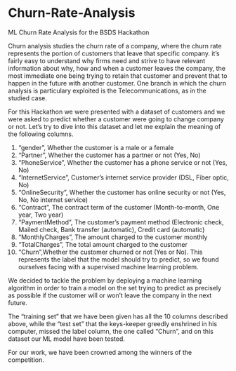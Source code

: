 # Churn-Rate-Analysis
ML Churn Rate Analysis for the BSDS Hackathon

Churn analysis studies the churn rate of a company, where the churn rate represents the portion of customers that leave that specific company.
it’s fairly easy to understand why firms need and strive to have relevant information about why, how and when a customer leaves the company, the most immediate one being trying to retain that customer and prevent that to happen in the future with another customer.
One branch in which the churn analysis is particulary exploited is the Telecommunications, as in the studied case.

For this Hackathon we were presented with a dataset of customers and we were asked to predict whether a customer were going to change company or not.
Let’s try to dive into this dataset and let me explain the meaning of the following columns.

1) “gender”, Whether the customer is a male or a female
2) “Partner”, Whether the customer has a partner or not (Yes, No)
3) “PhoneService”, Whether the customer has a phone service or not (Yes, No)
4) “InternetService”, Customer’s internet service provider (DSL, Fiber optic, No)
5) “OnlineSecurity”, Whether the customer has online security or not (Yes, No, No
internet service)
6) “Contract”, The contract term of the customer (Month-to-month, One year, Two year)
7) “PaymentMethod”, The customer’s payment method (Electronic check, Mailed check,
Bank transfer (automatic), Credit card (automatic)
8) “MonthlyCharges”, The amount charged to the customer monthly
9) “TotalCharges”, The total amount charged to the customer
10) “Churn”,Whether the customer churned or not (Yes or No). This represents the label
that the model should try to predict, so we found ourselves facing with a supervised
machine learning problem.

We decided to tackle the problem by deploying a machine learning algorithm in order to train a model on the set trying to predict as precisely as possible if the customer will or won’t leave the company in the next future.

The “training set” that we have been given has all the 10 columns described above, while the “test set” that the keys-keeper greedly enshrined in his computer, missed the label column, the one called “Churn”, and on this dataset our ML model have been tested.

For our work, we have been crowned among the winners of the competition.
